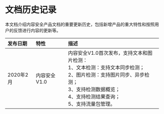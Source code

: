 # 文档历史记录

本文档介绍内容安全产品文档的重要更新历史，包括新增产品的重大特性和按照用户的反馈进行内容的更新等。

| 发布日期  | 特性         | 描述                                                         |
| :-------- | :----------- | :----------------------------------------------------------- |
| 2020年2月 | 内容安全V1.0 | 内容安全V1.0首次发布，支持文本和图片检测： <br />1、文本检测：支持文本同步检测；<br />2、图片检测：支持图片同步、异步检测； <br />3、支持检测数据概览；<br />4、支持检测结果查询；<br />5、支持流量包管理。 |

